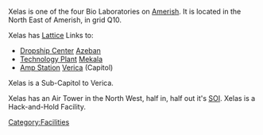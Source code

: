 Xelas is one of the four Bio Laboratories on
[Amerish](/Amerish "wikilink"). It is located in the North East of
Amerish, in grid Q10.

Xelas has [Lattice](/Lattice "wikilink") Links to:

- [Dropship Center](/Dropship_Center "wikilink")
  [Azeban](/Azeban "wikilink")
- [Technology Plant](/Technology_Plant "wikilink")
  [Mekala](/Mekala "wikilink")
- [Amp Station](/Amp_Station "wikilink") [Verica](/Verica "wikilink")
  (Capitol)

Xelas is a Sub-Capitol to Verica.

Xelas has an Air Tower in the North West, half in, half out it's
[SOI](/SOI "wikilink"). Xelas is a Hack-and-Hold Facility.

[Category:Facilities](/Category:Facilities "wikilink")
